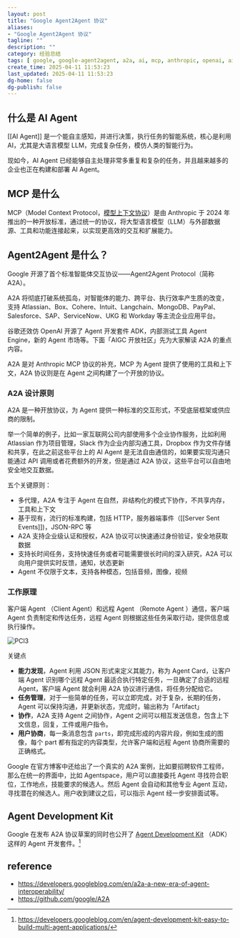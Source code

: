 ```yaml
---
layout: post
title: "Google Agent2Agent 协议"
aliases:
- "Google Agent2Agent 协议"
tagline: ""
description: ""
category: 经验总结
tags: [ google, google-agent2agent, a2a, ai, mcp, anthropic, openai, ai-chat ]
create_time: 2025-04-11 11:53:23
last_updated: 2025-04-11 11:53:23
dg-home: false
dg-publish: false
---
```


## 什么是 AI Agent

[[AI Agent]] 是一个能自主感知，并进行决策，执行任务的智能系统，核心是利用 AI，尤其是大语言模型 LLM，完成复杂任务，模仿人类的智能行为。

现如今，AI Agent 已经能够自主处理非常多重复和复杂的任务，并且越来越多的企业也正在构建和部署 AI Agent。

## MCP 是什么

MCP（Model Context Protocol，[模型上下文协议](https://blog.einverne.info/post/2024/12/anthropic-model-context-protocol.html)）是由 Anthropic 于 2024 年推出的一种开放标准，通过统一的协议，将大型语言模型（LLM）与外部数据源、工具和功能连接起来，以实现更高效的交互和扩展能力。

## Agent2Agent 是什么？

Google 开源了首个标准智能体交互协议——Agent2Agent Protocol（简称 A2A）。

A2A 将彻底打破系统孤岛，对智能体的能力、跨平台、执行效率产生质的改变，支持 Atlassian、Box、Cohere、Intuit、Langchain、MongoDB、PayPal、Salesforce、SAP、ServiceNow、UKG 和 Workday 等主流企业应用平台。

谷歌还效仿 OpenAI 开源了 Agent 开发套件 ADK，内部测试工具 Agent Engine，新的 Agent 市场等。下面「AIGC 开放社区」先为大家解读 A2A 的重点内容。

A2A 是对 Anthropic MCP 协议的补充，MCP 为 Agent 提供了使用的工具和上下文，A2A 协议则是在 Agent 之间构建了一个开放的协议。

### A2A 设计原则

A2A 是一种开放协议，为 Agent 提供一种标准的交互形式，不受底层框架或供应商的限制。

举一个简单的例子，比如一家互联网公司内部使用多个企业协作服务，比如利用 Atlassian 作为项目管理，Slack 作为企业内部沟通工具，Dropbox 作为文件存储和共享，在此之前这些平台上的 AI Agent 是无法自由通信的，如果要实现沟通只能通过 API 调用或者花费额外的开发，但是通过 A2A 协议，这些平台可以自由地安全地交互数据。

五个关键原则：

- 多代理，A2A 专注于 Agent 在自然，非结构化的模式下协作，不共享内存，工具和上下文
- 基于现有，流行的标准构建，包括 HTTP，服务器端事件（[[Server Sent Events]])，JSON-RPC 等
- A2A 支持企业级认证和授权，A2A 协议可以快速通过身份验证，安全地获取数据
- 支持长时间任务，支持快速任务或者可能需要很长时间的深入研究，A2A 可以向用户提供实时反馈，通知，状态更新
- Agent 不仅限于文本，支持各种模态，包括音频，图像，视频

### 工作原理

客户端 Agent （Client Agent）和远程 Agent （Remote Agent ）通信，客户端 Agent 负责制定和传达任务，远程 Agent 则根据这些任务采取行动，提供信息或执行操作。

![PCl3](https://photo.einverne.info/images/2025/04/11/PCl3.png)

关键点

- **能力发现**，Agent 利用 JSON 形式来定义其能力，称为 Agent Card，让客户端 Agent 识别哪个远程 Agent 最适合执行特定任务，一旦确定了合适的远程 Agent，客户端 Agent 就会利用 A2A 协议进行通信，将任务分配给它。
- **任务管理**，对于一些简单的任务，可以立即完成，对于复杂，长期的任务，Agent 可以保持沟通，并更新状态，完成时，输出称为「Artifact」
- **协作**，A2A 支持 Agent 之间协作，Agent 之间可以相互发送信息，包含上下文信息，回复，工件或用户指令。
- **用户协商**，每一条消息包含 `parts`，即完成形成的内容片段，例如生成的图像，每个 part 都有指定的内容类型，允许客户端和远程 Agent 协商所需要的正确格式。

Google 在官方博客中还给出了一个真实的 A2A 案例，比如要招聘软件工程师，那么在统一的界面中，比如 Agentspace，用户可以直接委托 Agent 寻找符合职位，工作地点，技能要求的候选人。然后 Agent 会自动和其他专业 Agent 互动，寻找潜在的候选人。用户收到建议之后，可以指示 Agent 经一步安排面试等。

## Agent Development Kit

Google 在发布 A2A 协议草案的同时也公开了 [Agent Development Kit](https://cloud.google.com/blog/products/ai-machine-learning/build-and-manage-multi-system-agents-with-vertex-ai) （ADK） 这样的 Agent 开发套件。[^1]

[^1]: <https://developers.googleblog.com/en/agent-development-kit-easy-to-build-multi-agent-applications/>

## reference

- <https://developers.googleblog.com/en/a2a-a-new-era-of-agent-interoperability/>
- <https://github.com/google/A2A>
